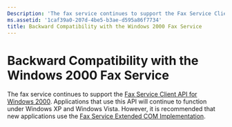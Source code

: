 ```yaml
---
Description: 'The fax service continues to support the Fax Service Client API for Windows 2000.'
ms.assetid: '1caf39a0-207d-4be5-b3ae-d595a86f7734'
title: Backward Compatibility with the Windows 2000 Fax Service
---
```


# Backward Compatibility with the Windows 2000 Fax Service

The fax service continues to support the [Fax Service Client API for Windows 2000](-mfax-fax-service-client-api-for-windows-2000.md). Applications that use this API will continue to function under Windows XP and Windows Vista. However, it is recommended that new applications use the [Fax Service Extended COM Implementation](-mfax-about-the-fax-service-extended-com-api.md).

 

 



